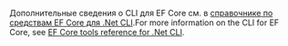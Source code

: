 <span data-ttu-id="94758-101">Дополнительные сведения о CLI для EF Core см. в [справочнике по средствам EF Core для .Net CLI](/ef/core/miscellaneous/cli/dotnet).</span><span class="sxs-lookup"><span data-stu-id="94758-101">For more information on the CLI for EF Core, see [EF Core tools reference for .Net CLI](/ef/core/miscellaneous/cli/dotnet).</span></span>